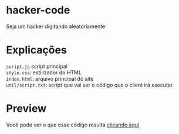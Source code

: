 # hacker-code
Seja um hacker digitando aleatoriamente

# Explicações
`script.js` script principal <br>
`style.css`: estilizador do HTML <br>
`index.html`: arquivo principal do site <br>
`util/script.txt`: script que vai ser o código que o client irá executar

# Preview

Você pode ver o que esse código resulta [clicando aqui](https://typer-code.luisdos.repl.co/)
